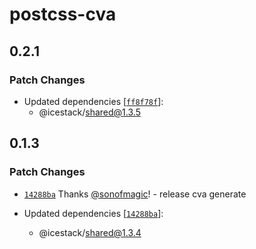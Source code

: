 # postcss-cva

## 0.2.1

### Patch Changes

- Updated dependencies [[`ff8f78f`](https://github.com/sonofmagic/icestack/commit/ff8f78f27cf8bf7cbe82b00ea71ae610507991e0)]:
  - @icestack/shared@1.3.5

## 0.1.3

### Patch Changes

- [`14288ba`](https://github.com/sonofmagic/icestack/commit/14288baf04d607a23382e8770042d9a9140d2142) Thanks [@sonofmagic](https://github.com/sonofmagic)! - release cva generate

- Updated dependencies [[`14288ba`](https://github.com/sonofmagic/icestack/commit/14288baf04d607a23382e8770042d9a9140d2142)]:
  - @icestack/shared@1.3.4
